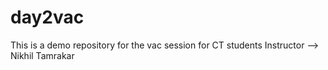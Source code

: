 # day2vac
This is a demo repository for the vac session for CT students 
Instructor --> Nikhil Tamrakar
